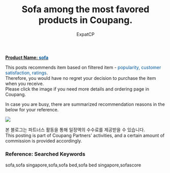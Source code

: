 ﻿---
layout: post
title:  "Sofa among the most favored products in Coupang."
author: ExpatCP
categories: [ Living/Furniture ]
tags: [sofa,sofa singapore,sofa,sofa bed,sofa bed singapore,sofascore]
image: https://thumbnail7.coupangcdn.com/thumbnails/remote/492x492ex/image/retail/images/1041425490579653-64a87fa1-2542-4eb3-a379-aa9177a83d00.jpg 
---

<a href="https://link.coupang.com/a/lTU4G"><b>Product Name: <font color='#01579B'>sofa</font></b></a>

This posts recommends item based on filtered item - <font color='#01579B'>popularity, customer satisfaction, ratings</font>.<br>
Therefore, you would have no regret your decision to purchase the item when you receive.<br>
Please click the image if you need more details and ordering page in Coupang. 

In case you are busy, there are summarized recommendation reasons in the below for your reference. 

<a href="https://link.coupang.com/a/lTU4G"><img src="https://thumbnail10.coupangcdn.com/thumbnails/remote/q89/image/retail/images/16094461602144721-2f8c595f-31fb-46c6-aa7a-0ee4df7f31be.jpg"></a> 

본 블로그는 파트너스 활동을 통해 일정액의 수수료를 제공받을 수 있습니다.<br>
This posting is part of Coupang Partners' activities, and a certain amount of commission is provided accordingly.

### Reference: Searched Keywords  
sofa,sofa singapore,sofa,sofa bed,sofa bed singapore,sofascore

